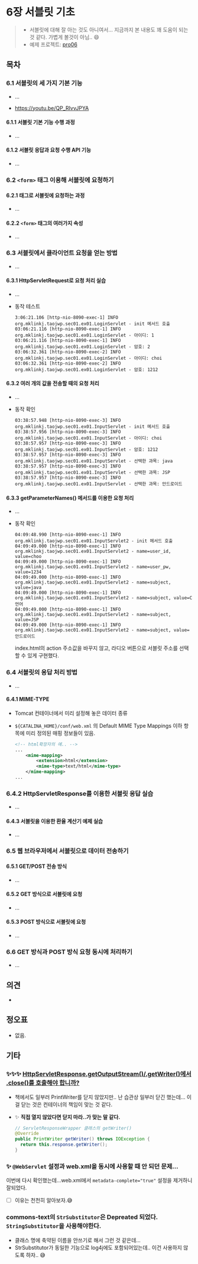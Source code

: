 # 6장 서블릿 기초

> * 서블릿에 대해 잘 아는 것도 아니여서... 지금까지 본 내용도 꽤 도움이 되는 것 같다. 가볍게 볼것이 아님.. 😄
> * 예제 프로젝트: [pro06](pro06)



## 목차

### 6.1 서블릿의 세 가지 기본 기능

* ...

* https://youtu.be/QP_RIvvJPYA

  

#### 6.1.1 서블릿 기본 기능 수행 과정

* ...



#### 6.1.2 서블릿 응답과 요청 수행 API 기능

* ...



### 6.2 `<form>` 태그 이용해 서블릿에 요청하기

#### 6.2.1 태그로 서블릿에 요청하는 과정

* ...

  

#### 6.2.2 `<form>` 태그의 여러가지 속성

* ...



### 6.3 서블릿에서 클라이언트 요청을 얻는 방법

* ...

  

#### 6.3.1 HttpServletRequest로 요청 처리 실습

* ...

* 동작 테스트

  ```
  3:06:21.106 [http-nio-8090-exec-1] INFO  org.mklinkj.taojwp.sec01.ex01.LoginServlet - init 메서드 호출
  03:06:21.116 [http-nio-8090-exec-1] INFO  org.mklinkj.taojwp.sec01.ex01.LoginServlet - 아이디: 1
  03:06:21.116 [http-nio-8090-exec-1] INFO  org.mklinkj.taojwp.sec01.ex01.LoginServlet - 암호: 2
  03:06:32.361 [http-nio-8090-exec-2] INFO  org.mklinkj.taojwp.sec01.ex01.LoginServlet - 아이디: choi
  03:06:32.361 [http-nio-8090-exec-2] INFO  org.mklinkj.taojwp.sec01.ex01.LoginServlet - 암호: 1212
  ```

  

#### 6.3.2 여러 개의 값을 전송할 때의 요청 처리

* ...

* 동작 확인

  ```
  03:38:57.948 [http-nio-8090-exec-3] INFO  org.mklinkj.taojwp.sec01.ex01.InputServlet - init 메서드 호출
  03:38:57.956 [http-nio-8090-exec-3] INFO  org.mklinkj.taojwp.sec01.ex01.InputServlet - 아이디: choi
  03:38:57.957 [http-nio-8090-exec-3] INFO  org.mklinkj.taojwp.sec01.ex01.InputServlet - 암호: 1212
  03:38:57.957 [http-nio-8090-exec-3] INFO  org.mklinkj.taojwp.sec01.ex01.InputServlet - 선택한 과목: java
  03:38:57.957 [http-nio-8090-exec-3] INFO  org.mklinkj.taojwp.sec01.ex01.InputServlet - 선택한 과목: JSP
  03:38:57.957 [http-nio-8090-exec-3] INFO  org.mklinkj.taojwp.sec01.ex01.InputServlet - 선택한 과목: 안드로이드
  ```

  

#### 6.3.3 getParameterNames() 메서드를 이용한 요청 처리

* ...

* 동작 확인

  ```
  04:09:48.990 [http-nio-8090-exec-1] INFO  org.mklinkj.taojwp.sec01.ex01.InputServlet2 - init 메서드 호출
  04:09:49.000 [http-nio-8090-exec-1] INFO  org.mklinkj.taojwp.sec01.ex01.InputServlet2 - name=user_id, value=choo
  04:09:49.000 [http-nio-8090-exec-1] INFO  org.mklinkj.taojwp.sec01.ex01.InputServlet2 - name=user_pw, value=1234
  04:09:49.000 [http-nio-8090-exec-1] INFO  org.mklinkj.taojwp.sec01.ex01.InputServlet2 - name=subject, value=java
  04:09:49.000 [http-nio-8090-exec-1] INFO  org.mklinkj.taojwp.sec01.ex01.InputServlet2 - name=subject, value=C언어
  04:09:49.000 [http-nio-8090-exec-1] INFO  org.mklinkj.taojwp.sec01.ex01.InputServlet2 - name=subject, value=JSP
  04:09:49.000 [http-nio-8090-exec-1] INFO  org.mklinkj.taojwp.sec01.ex01.InputServlet2 - name=subject, value=안드로이드
  ```

  index.html의 action 주소값을 바꾸지 않고, 라디오 버튼으로 서블릿 주소를 선택할 수 있게 구현했다.



### 6.4 서블릿의 응답 처리 방법

* ...

#### 6.4.1 MIME-TYPE

* Tomcat 컨테이너에서 미리 설정해 놓은 데이터 종류

* `${CATALINA_HOME}/conf/web.xml` 의 Default MIME Type Mappings 이하 항목에 미리 정의된 매핑 정보들이 있음.

  ```xml
  <!-- html확장자의 예.. -->
  ...
      <mime-mapping>
          <extension>html</extension>
          <mime-type>text/html</mime-type>
      </mime-mapping>
  ...
  ```




### 6.4.2 HttpServletResponse를 이용한 서블릿 응답 실습

* ...



#### 6.4.3 서블릿을 이용한 환율 계산기 예제 실습

* ...





### 6.5 웹 브라우저에서 서블릿으로  데이터 전송하기



#### 6.5.1 GET/POST 전송 방식

* ...



#### 6.5.2 GET 방식으로 서블릿에 요청

* ... 



#### 6.5.3 POST 방식으로 서블릿에 요청

* ...



### 6.6 GET 방식과 POST 방식 요청 동시에 처리하기

* ...











## 의견

* 
  

## 정오표

* 없음.





## 기타

### ✨✨✨ [HttpServletResponse.getOutputStream()/.getWriter()에서 .close()를 호출해야 합니까?](https://stackoverflow.com/questions/1159168/should-one-call-close-on-httpservletresponse-getoutputstream-getwriter)

* 책에서도 일부러 PrintWriter를 닫지 않았지만.. 난 습관상 일부러 닫긴 했는데... 이걸 닫는 것은 컨테이너의 책임이 맞는 것 같다.

* ✨ **직접 열지 않았다면 닫지 마라..가 맞는 말 같다.** 

  ```java
  // ServletResponseWrapper 클래스의 getWriter()
  @Override
  public PrintWriter getWriter() throws IOException {
    return this.response.getWriter();
  }
  ```

  

   

### ✨ `@WebServlet` 설정과  web.xml을 동시에 사용할 때  안 되던 문제...

이번에 다시 확인했는데...web.xml에서  `metadata-complete="true"` 설정을 제거하니 잘되었다. 

- [ ] 이유는 천천히 알아보자.😅



### commons-text의 `StrSubstitutor`은 Depreated 되었다. `StringSubstitutor`을 사용해야한다.

* 클래스 명에 축약된 이름을 안쓰기로 해서 그런 것 같은데...
* StrSubstitutor가 동일한 기능으로 log4j에도 포함되어있는데.. 이건 사용하지 않도록 하자.. 😅
